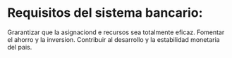 # Requisitos del sistema bancario:
 Grarantizar que la asignaciond e recursos sea totalmente eficaz.
 Fomentar el ahorro y la inversion.
 Contribuir al desarrollo y la estabilidad monetaria del pais.

